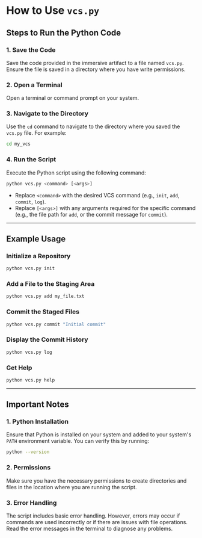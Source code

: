 # How to Use `vcs.py`

## Steps to Run the Python Code

### 1. Save the Code
Save the code provided in the immersive artifact to a file named `vcs.py`. Ensure the file is saved in a directory where you have write permissions.

### 2. Open a Terminal
Open a terminal or command prompt on your system.

### 3. Navigate to the Directory
Use the `cd` command to navigate to the directory where you saved the `vcs.py` file. For example:
```bash
cd my_vcs
```

### 4. Run the Script
Execute the Python script using the following command:
```bash
python vcs.py <command> [<args>]
```
- Replace `<command>` with the desired VCS command (e.g., `init`, `add`, `commit`, `log`).
- Replace `[<args>]` with any arguments required for the specific command (e.g., the file path for `add`, or the commit message for `commit`).

---

## Example Usage

### Initialize a Repository
```bash
python vcs.py init
```

### Add a File to the Staging Area
```bash
python vcs.py add my_file.txt
```

### Commit the Staged Files
```bash
python vcs.py commit "Initial commit"
```

### Display the Commit History
```bash
python vcs.py log
```

### Get Help
```bash
python vcs.py help
```

---

## Important Notes

### 1. Python Installation
Ensure that Python is installed on your system and added to your system's `PATH` environment variable. You can verify this by running:
```bash
python --version
```

### 2. Permissions
Make sure you have the necessary permissions to create directories and files in the location where you are running the script.

### 3. Error Handling
The script includes basic error handling. However, errors may occur if commands are used incorrectly or if there are issues with file operations. Read the error messages in the terminal to diagnose any problems.

